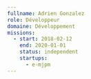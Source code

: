 ```yaml
---
fullname: Adrien Gonzalez
role: Développeur
domaine: Développement
missions:
  - start: 2018-02-12
    end: 2020-01-01
    status: independent
    startups:
      - e-mjpm
---
```

